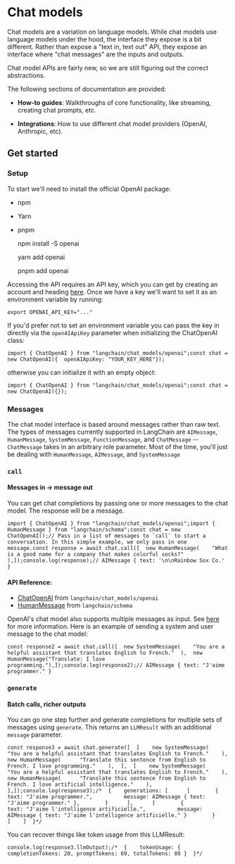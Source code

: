 Chat models
===========

Chat models are a variation on language models. While chat models use language models under the hood, the interface they expose is a bit different. Rather than expose a "text in, text out" API, they expose an interface where "chat messages" are the inputs and outputs.

Chat model APIs are fairly new, so we are still figuring out the correct abstractions.

The following sections of documentation are provided:

*   **How-to guides**: Walkthroughs of core functionality, like streaming, creating chat prompts, etc.
    
*   **Integrations**: How to use different chat model providers (OpenAI, Anthropic, etc).
    

Get started[](#get-started "Direct link to Get started")
---------------------------------------------------------

### Setup[](#setup "Direct link to Setup")

To start we'll need to install the official OpenAI package:

*   npm
*   Yarn
*   pnpm

    npm install -S openai

    yarn add openai

    pnpm add openai

Accessing the API requires an API key, which you can get by creating an account and heading [here](https://platform.openai.com/account/api-keys). Once we have a key we'll want to set it as an environment variable by running:

    export OPENAI_API_KEY="..."

If you'd prefer not to set an environment variable you can pass the key in directly via the `openAIApiKey` parameter when initializing the ChatOpenAI class:

    import { ChatOpenAI } from "langchain/chat_models/openai";const chat = new ChatOpenAI({  openAIApiKey: "YOUR_KEY_HERE"});

otherwise you can initialize it with an empty object:

    import { ChatOpenAI } from "langchain/chat_models/openai";const chat = new ChatOpenAI({});

### Messages[](#messages "Direct link to Messages")

The chat model interface is based around messages rather than raw text. The types of messages currently supported in LangChain are `AIMessage`, `HumanMessage`, `SystemMessage`, `FunctionMessage`, and `ChatMessage` -- `ChatMessage` takes in an arbitrary role parameter. Most of the time, you'll just be dealing with `HumanMessage`, `AIMessage`, and `SystemMessage`

### `call`[](#call "Direct link to call")

#### Messages in -> message out[](#messages-in---message-out "Direct link to Messages in -> message out")

You can get chat completions by passing one or more messages to the chat model. The response will be a message.

    import { ChatOpenAI } from "langchain/chat_models/openai";import { HumanMessage } from "langchain/schema";const chat = new ChatOpenAI();// Pass in a list of messages to `call` to start a conversation. In this simple example, we only pass in one message.const response = await chat.call([  new HumanMessage(    "What is a good name for a company that makes colorful socks?"  ),]);console.log(response);// AIMessage { text: '\n\nRainbow Sox Co.' }

#### API Reference:

*   [ChatOpenAI](/docs/api/chat_models_openai/classes/ChatOpenAI) from `langchain/chat_models/openai`
*   [HumanMessage](/docs/api/schema/classes/HumanMessage) from `langchain/schema`

OpenAI's chat model also supports multiple messages as input. See [here](https://platform.openai.com/docs/guides/chat/chat-vs-completions) for more information. Here is an example of sending a system and user message to the chat model:

    const response2 = await chat.call([  new SystemMessage(    "You are a helpful assistant that translates English to French."  ),  new HumanMessage("Translate: I love programming."),]);console.log(response2);// AIMessage { text: "J'aime programmer." }

### `generate`[](#generate "Direct link to generate")

#### Batch calls, richer outputs[](#batch-calls-richer-outputs "Direct link to Batch calls, richer outputs")

You can go one step further and generate completions for multiple sets of messages using `generate`. This returns an `LLMResult` with an additional `message` parameter.

    const response3 = await chat.generate([  [    new SystemMessage(      "You are a helpful assistant that translates English to French."    ),    new HumanMessage(      "Translate this sentence from English to French. I love programming."    ),  ],  [    new SystemMessage(      "You are a helpful assistant that translates English to French."    ),    new HumanMessage(      "Translate this sentence from English to French. I love artificial intelligence."    ),  ],]);console.log(response3);/*  {    generations: [      [        {          text: "J'aime programmer.",          message: AIMessage { text: "J'aime programmer." },        }      ],      [        {          text: "J'aime l'intelligence artificielle.",          message: AIMessage { text: "J'aime l'intelligence artificielle." }        }      ]    ]  }*/

You can recover things like token usage from this LLMResult:

    console.log(response3.llmOutput);/*  {    tokenUsage: { completionTokens: 20, promptTokens: 69, totalTokens: 89 }  }*/